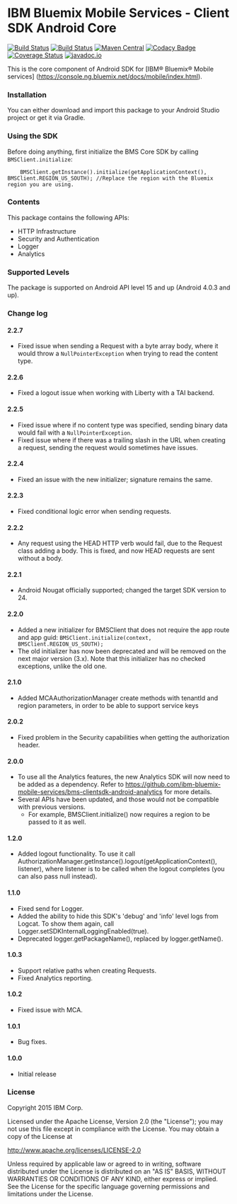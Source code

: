 IBM Bluemix Mobile Services - Client SDK Android Core
===

[![Build Status](https://travis-ci.org/ibm-bluemix-mobile-services/bms-clientsdk-android-core.svg?branch=master)](https://travis-ci.org/ibm-bluemix-mobile-services/bms-clientsdk-android-core)
[![Build Status](https://travis-ci.org/ibm-bluemix-mobile-services/bms-clientsdk-android-core.svg?branch=development)](https://travis-ci.org/ibm-bluemix-mobile-services/bms-clientsdk-android-core)
[![Maven Central](https://maven-badges.herokuapp.com/maven-central/com.ibm.mobilefirstplatform.clientsdk.android/core/badge.svg)](https://maven-badges.herokuapp.com/maven-central/com.ibm.mobilefirstplatform.clientsdk.android/core)
[![Codacy Badge](https://api.codacy.com/project/badge/Grade/33762c419c1a4743a0348c93686acb1c)](https://www.codacy.com/app/ibm-bluemix-mobile-services/bms-clientsdk-android-core?utm_source=github.com&amp;utm_medium=referral&amp;utm_content=ibm-bluemix-mobile-services/bms-clientsdk-android-core&amp;utm_campaign=Badge_Grade)
[![Coverage Status](https://coveralls.io/repos/github/ibm-bluemix-mobile-services/bms-clientsdk-android-core/badge.svg?branch=development)](https://coveralls.io/github/ibm-bluemix-mobile-services/bms-clientsdk-android-core?branch=development)
[![javadoc.io](https://javadoc-emblem.rhcloud.com/doc/com.ibm.mobilefirstplatform.clientsdk.android/core/badge.svg)](http://www.javadoc.io/doc/com.ibm.mobilefirstplatform.clientsdk.android/core)


This is the core component of Android SDK for [IBM® Bluemix® Mobile services] (https://console.ng.bluemix.net/docs/mobile/index.html).

### Installation
You can either download and import this package to your Android Studio project or get it via Gradle.

### Using the SDK
Before doing anything, first initialize the BMS Core SDK by calling `BMSClient.initialize`:

```
    BMSClient.getInstance().initialize(getApplicationContext(), BMSClient.REGION_US_SOUTH); //Replace the region with the Bluemix region you are using.
```

### Contents
This package contains the following APIs:
* HTTP Infrastructure
* Security and Authentication
* Logger
* Analytics

### Supported Levels
The package is supported on Android API level 15 and up (Android 4.0.3 and up).

### Change log

#### 2.2.7
* Fixed issue when sending a Request with a byte array body, where it would throw a `NullPointerException` when trying to read the content type.

#### 2.2.6
* Fixed a logout issue when working with Liberty with a TAI backend.

#### 2.2.5
* Fixed issue where if no content type was specified, sending binary data would fail with a `NullPointerException`.
* Fixed issue where if there was a trailing slash in the URL when creating a request, sending the request would sometimes have issues.

#### 2.2.4
* Fixed an issue with the new initializer; signature remains the same.

#### 2.2.3
* Fixed conditional logic error when sending requests.

#### 2.2.2
* Any request using the HEAD HTTP verb would fail, due to the Request class adding a body. This is fixed, and now HEAD requests are sent without a body.

#### 2.2.1
* Android Nougat officially supported; changed the target SDK version to 24.

#### 2.2.0
* Added a new initializer for BMSClient that does not require the app route and app guid: `BMSClient.initialize(context, BMSClient.REGION_US_SOUTH);` 
* The old initializer has now been deprecated and will be removed on the next major version (3.x). Note that this initializer has no checked exceptions, unlike the old one.

#### 2.1.0
* Added MCAAuthorizationManager create methods with tenantId and region parameters, in order to be able to support service keys

#### 2.0.2
* Fixed problem in the Security capabilities when getting the authorization header.

#### 2.0.0
* To use all the Analytics features, the new Analytics SDK will now need to be added as a dependency. Refer to https://github.com/ibm-bluemix-mobile-services/bms-clientsdk-android-analytics for more details.
* Several APIs have been updated, and those would not be compatible with previous versions.
    * For example, BMSClient.initialize() now requires a region to be passed to it as well.

#### 1.2.0
* Added logout functionality. To use it call
  AuthorizationManager.getInstance().logout(getApplicationContext(), listener), where listener is to be called when the logout completes (you can also pass null instead).


#### 1.1.0
* Fixed send for Logger.
* Added the ability to hide this SDK's 'debug' and 'info' level logs from Logcat. To show them again, call Logger.setSDKInternalLoggingEnabled(true).
* Deprecated logger.getPackageName(), replaced by logger.getName().

#### 1.0.3
* Support relative paths when creating Requests.
* Fixed Analytics reporting.

#### 1.0.2
* Fixed issue with MCA.

#### 1.0.1
* Bug fixes.

#### 1.0.0
* Initial release


### License

Copyright 2015 IBM Corp.

Licensed under the Apache License, Version 2.0 (the "License");
you may not use this file except in compliance with the License.
You may obtain a copy of the License at

http://www.apache.org/licenses/LICENSE-2.0

Unless required by applicable law or agreed to in writing, software
distributed under the License is distributed on an "AS IS" BASIS,
WITHOUT WARRANTIES OR CONDITIONS OF ANY KIND, either express or implied.
See the License for the specific language governing permissions and
limitations under the License.

